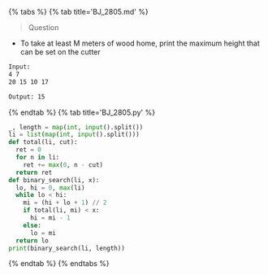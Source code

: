{% tabs %}
{% tab title='BJ_2805.md' %}

> Question

* To take at least M meters of wood home, print the maximum height that can be set on the cutter

```txt
Input:
4 7
20 15 10 17

Output: 15
```

{% endtab %}
{% tab title='BJ_2805.py' %}

```py
_, length = map(int, input().split())
li = list(map(int, input().split()))
def total(li, cut):
  ret = 0
  for n in li:
    ret += max(0, n - cut)
  return ret
def binary_search(li, x):
  lo, hi = 0, max(li)
  while lo < hi:
    mi = (hi + lo + 1) // 2
    if total(li, mi) < x:
      hi = mi - 1
    else:
      lo = mi
  return lo
print(binary_search(li, length))
```

{% endtab %}
{% endtabs %}
